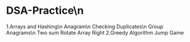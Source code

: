 # DSA-Practice\n
1.Arrays and Hashing\n
  Anagram\n
  Checking Duplicates\n
  Group Anagrams\n
  Two sum
  Rotate Array Right
2.Greedy Algorithm
  Jump Game
